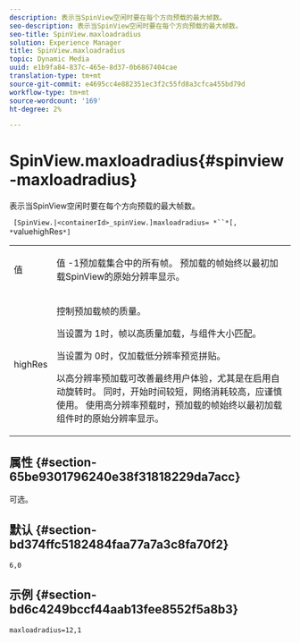 ```yaml
---
description: 表示当SpinView空闲时要在每个方向预载的最大帧数。
seo-description: 表示当SpinView空闲时要在每个方向预载的最大帧数。
seo-title: SpinView.maxloadradius
solution: Experience Manager
title: SpinView.maxloadradius
topic: Dynamic Media
uuid: e1b9fa84-837c-465e-8d37-0b6867404cae
translation-type: tm+mt
source-git-commit: e4695cc4e882351ec3f2c55fd8a3cfca455bd79d
workflow-type: tm+mt
source-wordcount: '169'
ht-degree: 2%

---
```



# SpinView.maxloadradius{#spinview-maxloadradius}

表示当SpinView空闲时要在每个方向预载的最大帧数。

` [SpinView.|<containerId>_spinView.]maxloadradius= *``*[, *`valuehighRes`*]`

<table id="table_06BEA037FA82467CAA88D1CA62AE972E"> 
 <tbody> 
  <tr> 
   <td colname="col1"> <p> <span class="codeph"><span class="varname"> 值</span></span> </p> </td> 
   <td colname="col2"> <p> 值<span class="codeph"> -1</span>预加载集合中的所有帧。 预加载的帧始终以最初加载SpinView的原始分辨率显示。 </p> </td> 
  </tr> 
  <tr> 
   <td colname="col1"> <p><span class="codeph"><span class="varname"> highRes</span></span> </p> </td> 
   <td colname="col2"> <p> 控制预加载帧的质量。 </p> <p>当设置为<span class="codeph"> 1</span>时，帧以高质量加载，与组件大小匹配。 </p> <p>当设置为<span class="codeph"> 0</span>时，仅加载低分辨率预览拼贴。 </p> <p>以高分辨率预加载可改善最终用户体验，尤其是在启用自动旋转时。 同时，开始时间较短，网络消耗较高，应谨慎使用。 使用高分辨率预载时，预加载的帧始终以最初加载组件时的原始分辨率显示。 </p> </td> 
  </tr> 
 </tbody> 
</table>

## 属性 {#section-65be9301796240e38f31818229da7acc}

可选。

## 默认 {#section-bd374ffc5182484faa77a7a3c8fa70f2}

`6,0`

## 示例 {#section-bd6c4249bccf44aab13fee8552f5a8b3}

`maxloadradius=12,1`

